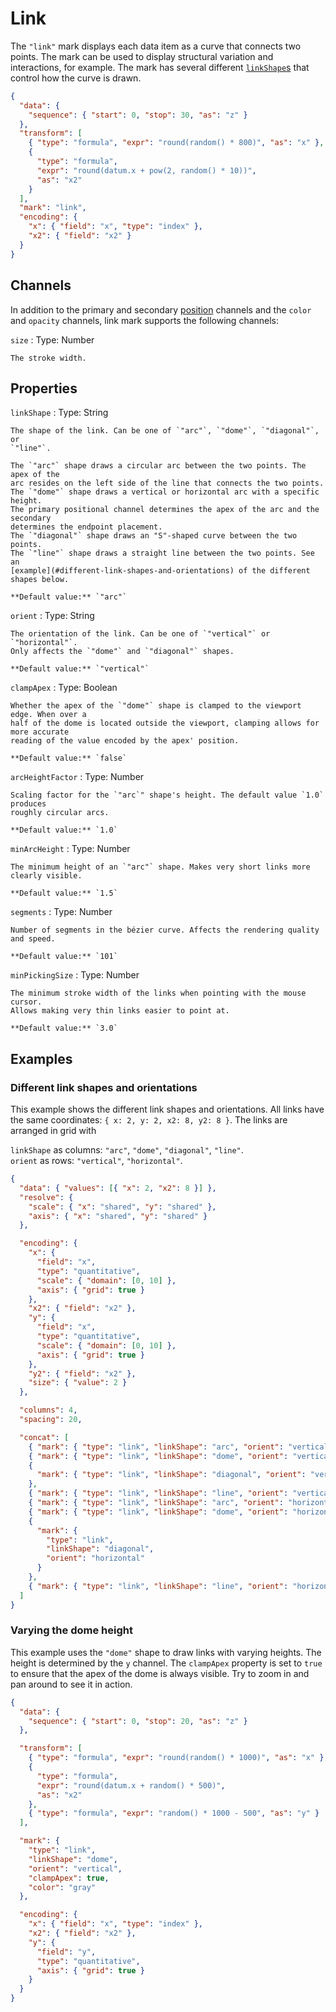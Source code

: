 # Link

The `"link"` mark displays each data item as a curve that connects two points.
The mark can be used to display structural variation and interactions, for
example. The mark has several different [`linkShape`s](#properties) that control
how the curve is drawn.

<div><genome-spy-doc-embed height="250">

```json
{
  "data": {
    "sequence": { "start": 0, "stop": 30, "as": "z" }
  },
  "transform": [
    { "type": "formula", "expr": "round(random() * 800)", "as": "x" },
    {
      "type": "formula",
      "expr": "round(datum.x + pow(2, random() * 10))",
      "as": "x2"
    }
  ],
  "mark": "link",
  "encoding": {
    "x": { "field": "x", "type": "index" },
    "x2": { "field": "x2" }
  }
}
```

</genome-spy-doc-embed></div>

## Channels

In addition to the primary and secondary [position](./index.md#channels)
channels and the `color` and `opacity` channels, link mark supports the following
channels:

`size`
: Type: Number

    The stroke width.

## Properties

`linkShape`
: Type: String

    The shape of the link. Can be one of `"arc"`, `"dome"`, `"diagonal"`, or
    `"line"`.

    The `"arc"` shape draws a circular arc between the two points. The apex of the
    arc resides on the left side of the line that connects the two points.
    The `"dome"` shape draws a vertical or horizontal arc with a specific height.
    The primary positional channel determines the apex of the arc and the secondary
    determines the endpoint placement.
    The `"diagonal"` shape draws an "S"-shaped curve between the two points.
    The `"line"` shape draws a straight line between the two points. See an
    [example](#different-link-shapes-and-orientations) of the different shapes below.

    **Default value:** `"arc"`

`orient`
: Type: String

    The orientation of the link. Can be one of `"vertical"` or `"horizontal"`.
    Only affects the `"dome"` and `"diagonal"` shapes.

    **Default value:** `"vertical"`

`clampApex`
: Type: Boolean

    Whether the apex of the `"dome"` shape is clamped to the viewport edge. When over a
    half of the dome is located outside the viewport, clamping allows for more accurate
    reading of the value encoded by the apex' position.

    **Default value:** `false`

`arcHeightFactor`
: Type: Number

    Scaling factor for the `"arc`" shape's height. The default value `1.0` produces
    roughly circular arcs.

    **Default value:** `1.0`

`minArcHeight`
: Type: Number

    The minimum height of an `"arc"` shape. Makes very short links more clearly visible.

    **Default value:** `1.5`

`segments`
: Type: Number

    Number of segments in the bézier curve. Affects the rendering quality and speed.

    **Default value:** `101`

`minPickingSize`
: Type: Number

    The minimum stroke width of the links when pointing with the mouse cursor.
    Allows making very thin links easier to point at.

    **Default value:** `3.0`

## Examples

### Different link shapes and orientations

This example shows the different link shapes and orientations. All links have
the same coordinates: `{ x: 2, y: 2, x2: 8, y2: 8 }`. The links are arranged in
grid with

`linkShape` as columns: `"arc"`, `"dome"`, `"diagonal"`, `"line"`.  
`orient` as rows: `"vertical"`, `"horizontal"`.

<div><genome-spy-doc-embed height="350">

```json
{
  "data": { "values": [{ "x": 2, "x2": 8 }] },
  "resolve": {
    "scale": { "x": "shared", "y": "shared" },
    "axis": { "x": "shared", "y": "shared" }
  },

  "encoding": {
    "x": {
      "field": "x",
      "type": "quantitative",
      "scale": { "domain": [0, 10] },
      "axis": { "grid": true }
    },
    "x2": { "field": "x2" },
    "y": {
      "field": "x",
      "type": "quantitative",
      "scale": { "domain": [0, 10] },
      "axis": { "grid": true }
    },
    "y2": { "field": "x2" },
    "size": { "value": 2 }
  },

  "columns": 4,
  "spacing": 20,

  "concat": [
    { "mark": { "type": "link", "linkShape": "arc", "orient": "vertical" } },
    { "mark": { "type": "link", "linkShape": "dome", "orient": "vertical" } },
    {
      "mark": { "type": "link", "linkShape": "diagonal", "orient": "vertical" }
    },
    { "mark": { "type": "link", "linkShape": "line", "orient": "vertical" } },
    { "mark": { "type": "link", "linkShape": "arc", "orient": "horizontal" } },
    { "mark": { "type": "link", "linkShape": "dome", "orient": "horizontal" } },
    {
      "mark": {
        "type": "link",
        "linkShape": "diagonal",
        "orient": "horizontal"
      }
    },
    { "mark": { "type": "link", "linkShape": "line", "orient": "horizontal" } }
  ]
}
```

</genome-spy-doc-embed></div>

### Varying the dome height

This example uses the `"dome"` shape to draw links with varying heights. The
height is determined by the `y` channel. The `clampApex` property is set to
`true` to ensure that the apex of the dome is always visible. Try to zoom in
and pan around to see it in action.

<div><genome-spy-doc-embed height="350">

```json
{
  "data": {
    "sequence": { "start": 0, "stop": 20, "as": "z" }
  },

  "transform": [
    { "type": "formula", "expr": "round(random() * 1000)", "as": "x" },
    {
      "type": "formula",
      "expr": "round(datum.x + random() * 500)",
      "as": "x2"
    },
    { "type": "formula", "expr": "random() * 1000 - 500", "as": "y" }
  ],

  "mark": {
    "type": "link",
    "linkShape": "dome",
    "orient": "vertical",
    "clampApex": true,
    "color": "gray"
  },

  "encoding": {
    "x": { "field": "x", "type": "index" },
    "x2": { "field": "x2" },
    "y": {
      "field": "y",
      "type": "quantitative",
      "axis": { "grid": true }
    }
  }
}
```

</genome-spy-doc-embed></div>
